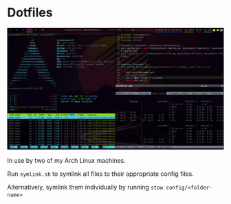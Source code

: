 # Dotfiles

![Screenshot](https://raw.githubusercontent.com/seendsouza/dotfiles/master/screenshot.png)

In use by two of my Arch Linux machines.

Run `symlink.sh` to symlink all files to their appropriate config files.

Alternatively, symlink them individually by running `stow config/<folder-name>`

